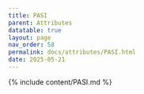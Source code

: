 ```yaml
---
title: PASI
parent: Attributes
datatable: true
layout: page
nav_order: 58
permalink: docs/attributes/PASI.html
date: 2025-05-21
---
```

{% include content/PASI.md %}
